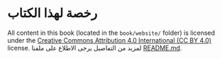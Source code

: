 # رخصة لهذا الكتاب

All content in this book (located in the `book/website/` folder) is licensed under the [Creative Commons Attribution 4.0 International (CC BY 4.0)](https://creativecommons.org/licenses/by/4.0/) license. لمزيد من التفاصيل يرجى الاطلاع على ملفنا [README.md](../../README.md).
